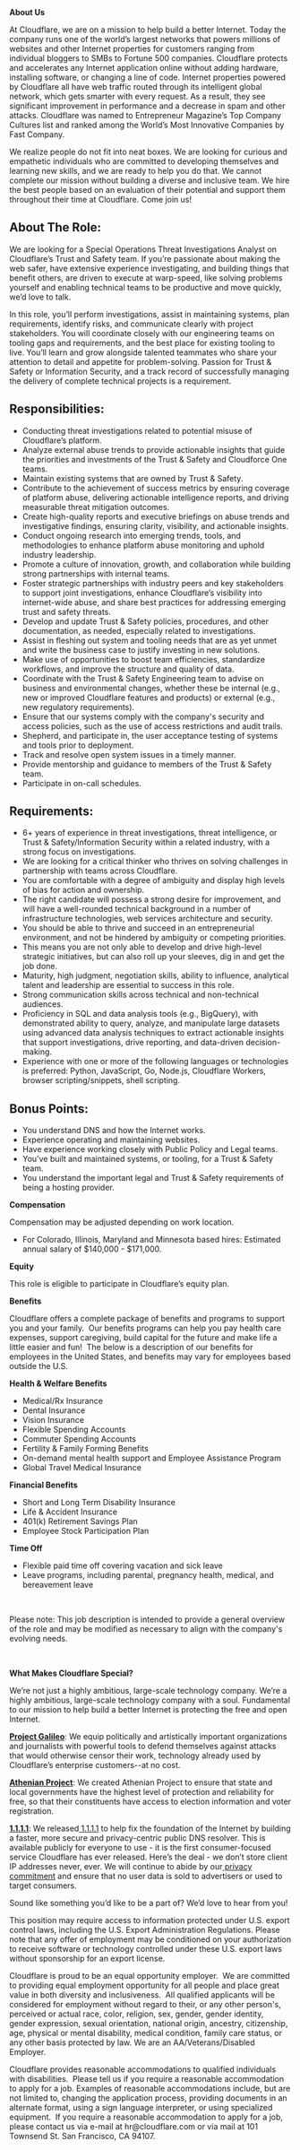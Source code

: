 <div class="content-intro">
	<div><strong>About Us</strong></div>
	<div>
		<p>At Cloudflare, we are on a mission to help build a better Internet. Today the company runs one of the world’s largest networks that powers millions of websites and other Internet properties for customers ranging from individual bloggers to SMBs to Fortune 500 companies. Cloudflare protects and accelerates any Internet application online without adding hardware, installing software, or changing a line of code. Internet properties powered by Cloudflare all have web traffic routed through its intelligent global network, which gets smarter with every request. As a result, they see significant improvement in performance and a decrease in spam and other attacks. Cloudflare was named to Entrepreneur Magazine’s Top Company Cultures list and ranked among the World’s Most Innovative Companies by Fast Company.&nbsp;</p>
		<p><span style="font-weight: 400;">We realize people do not fit into neat boxes. We are looking for curious and empathetic individuals who are committed to developing themselves and learning new skills, and we are ready to help you do that. We cannot complete our mission without building a diverse and inclusive team. We hire the best people based on an evaluation of their potential and support them throughout their time at Cloudflare. Come join us!&nbsp;</span></p>
	</div>
</div>
<p></p>
<h2><strong>About The Role</strong><strong>:</strong></h2>
<p></p>
<p>We are looking for a Special Operations Threat Investigations Analyst on Cloudflare’s Trust and Safety team. If you’re passionate about making the web safer, have extensive experience investigating, and building things that benefit others, are driven to execute at warp-speed, like solving problems yourself and enabling technical teams to be productive and move quickly, we’d love to talk.</p>
<p>In this role, you’ll perform investigations, assist in maintaining systems, plan requirements, identify risks, and communicate clearly with project stakeholders. You will coordinate closely with our engineering teams on tooling gaps and requirements, and the best place for existing tooling to live. You’ll learn and grow alongside talented teammates who share your attention to detail and appetite for problem-solving. Passion for Trust &amp; Safety or Information Security, and a track record of successfully managing the delivery of complete technical projects is a requirement.</p>
<p></p>
<h2><strong>Responsibilities</strong><strong>:</strong></h2>
<ul>
	<li>Conducting threat investigations related to potential misuse of Cloudflare’s platform.</li>
	<li>Analyze external abuse trends to provide actionable insights that guide the priorities and investments of the Trust &amp; Safety and Cloudforce One teams.</li>
	<li>Maintain existing systems that are owned by Trust &amp; Safety.</li>
	<li>Contribute to the achievement of success metrics by ensuring coverage of platform abuse, delivering actionable intelligence reports, and driving measurable threat mitigation outcomes.</li>
	<li>Create high-quality reports and executive briefings on abuse trends and investigative findings, ensuring clarity, visibility, and actionable insights.</li>
	<li>Conduct ongoing research into emerging trends, tools, and methodologies to enhance platform abuse monitoring and uphold industry leadership.</li>
	<li>Promote a culture of innovation, growth, and collaboration while building strong partnerships with internal teams.</li>
	<li>Foster strategic partnerships with industry peers and key stakeholders to support joint investigations, enhance Cloudflare’s visibility into internet-wide abuse, and share best practices for addressing emerging trust and safety threats.</li>
	<li>Develop and update Trust &amp; Safety policies, procedures, and other documentation, as needed, especially related to investigations.</li>
	<li>Assist in fleshing out system and tooling needs that are as yet unmet and write the business case to justify investing in new solutions.</li>
	<li>Make use of opportunities to boost team efficiencies, standardize workflows, and improve the structure and quality of data.</li>
	<li>Coordinate with the Trust &amp; Safety Engineering team to advise on business and environmental changes, whether these be internal (e.g., new or improved Cloudflare features and products) or external (e.g., new regulatory requirements).</li>
	<li>Ensure that our systems comply with the company's security and access policies, such as the use of access restrictions and audit trails.</li>
	<li>Shepherd, and participate in, the user acceptance testing of systems and tools prior to deployment.</li>
	<li>Track and resolve open system issues in a timely manner.</li>
	<li>Provide mentorship and guidance to members of the Trust &amp; Safety team.</li>
	<li>Participate in on-call schedules.</li>
</ul>
<h2><strong>Requirements</strong><strong>:</strong></h2>
<ul>
	<li>6+ years of experience in threat investigations, threat intelligence, or Trust &amp; Safety/Information Security within a related industry, with a strong focus on investigations.</li>
	<li>We are looking for a critical thinker who thrives on solving challenges in partnership with teams across Cloudflare.</li>
	<li>You are comfortable with a degree of ambiguity and display high levels of bias for action and ownership.</li>
	<li>The right candidate will possess a strong desire for improvement, and will have a well-rounded technical background in a number of infrastructure technologies, web services architecture and security.</li>
	<li>You should be able to thrive and succeed in an entrepreneurial environment, and not be hindered by ambiguity or competing priorities.</li>
	<li>This means you are not only able to develop and drive high-level strategic initiatives, but can also roll up your sleeves, dig in and get the job done.</li>
	<li>Maturity, high judgment, negotiation skills, ability to influence, analytical talent and leadership are essential to success in this role.</li>
	<li>Strong communication skills across technical and non-technical audiences.</li>
	<li>Proficiency in SQL and data analysis tools (e.g., BigQuery), with demonstrated ability to query, analyze, and manipulate large datasets using advanced data analysis techniques to extract actionable insights that support investigations, drive reporting, and data-driven decision-making.</li>
	<li>Experience with one or more of the following languages or technologies is preferred: Python, JavaScript, Go, Node.js, Cloudflare Workers, browser scripting/snippets, shell scripting.</li>
</ul>
<h2><strong>Bonus Points</strong><strong>:</strong></h2>
<ul>
	<li>You understand DNS and how the Internet works.</li>
	<li>Experience operating and maintaining websites.</li>
	<li>Have experience working closely with Public Policy and Legal teams.</li>
	<li>You’ve built and maintained systems, or tooling, for a Trust &amp; Safety team.</li>
	<li>You understand the important legal and Trust &amp; Safety requirements of being a hosting provider.</li>
</ul>
<p><strong>Compensation</strong></p>
<p>Compensation may be adjusted depending on work location.</p>
<ul>
	<li>For Colorado, Illinois, Maryland and Minnesota based hires: Estimated annual salary of $140,000 - $171,000.</li>
</ul>
<p><strong>Equity</strong></p>
<p>This role is eligible to participate in Cloudflare’s equity plan.</p>
<p><strong>Benefits</strong></p>
<p>Cloudflare offers a complete package of benefits and programs to support you and your family.&nbsp; Our benefits programs can help you pay health care expenses, support caregiving, build capital for the future and make life a little easier and fun!&nbsp; The below is a description of our benefits for employees in the United States, and benefits may vary for employees based outside the U.S.</p>
<p><strong>Health &amp; Welfare Benefits</strong></p>
<ul>
	<li>Medical/Rx Insurance</li>
	<li>Dental Insurance</li>
	<li>Vision Insurance</li>
	<li>Flexible Spending Accounts</li>
	<li>Commuter Spending Accounts</li>
	<li>Fertility &amp; Family Forming Benefits</li>
	<li>On-demand mental health support and Employee Assistance Program</li>
	<li>Global Travel Medical Insurance</li>
</ul>
<p><strong>Financial Benefits</strong></p>
<ul>
	<li>Short and Long Term Disability Insurance</li>
	<li>Life &amp; Accident Insurance</li>
	<li>401(k) Retirement Savings Plan</li>
	<li>Employee Stock Participation Plan</li>
</ul>
<p><strong>Time Off</strong></p>
<ul>
	<li>Flexible paid time off covering vacation and sick leave</li>
	<li>Leave programs, including parental, pregnancy health, medical, and bereavement leave</li>
</ul>
<p>&nbsp;</p>
<p>Please note: This job description is intended to provide a general overview of the role and may be modified as necessary to align with the company's evolving needs.</p>
<p>&nbsp;</p>
<div class="content-conclusion">
	<p><strong>What Makes Cloudflare Special?</strong></p>
	<p><span style="font-weight: 400;">We’re not just a highly ambitious, large-scale technology company. We’re a highly ambitious, large-scale technology company with a soul. Fundamental to our mission to help build a better Internet is protecting the free and open Internet.</span></p>
	<p><a href="https://blog.cloudflare.com/protecting-free-expression-online/"><strong>Project Galileo</strong></a><span style="font-weight: 400;">: We equip politically and artistically important organizations and journalists with powerful tools to defend themselves against attacks that would otherwise censor their work, technology already used by Cloudflare’s enterprise customers--at no cost.</span></p>
	<p><strong><a href="https://www.cloudflare.com/athenian/">Athenian Project</a></strong><span style="font-weight: 400;">: We created Athenian Project to ensure that state and local governments have the highest level of protection and reliability for free, so that their constituents have access to election information and voter registration.</span></p>
	<p><a href="https://1.1.1.1/"><strong>1.1.1.1</strong></a><span style="font-weight: 400;">: We released</span><a href="https://1.1.1.1/"> <span style="font-weight: 400;">1.1.1.1</span></a><span style="font-weight: 400;"> to help fix the foundation of the Internet by building a faster, more secure and privacy-centric public DNS resolver. This is available publicly for everyone to use - it is the first consumer-focused service Cloudflare has ever released. Here’s the deal - we don’t store client IP addresses never, ever. We will continue to abide by our</span><a href="https://developers.cloudflare.com/1.1.1.1/privacy/public-dns-resolver"> privacy commitment</a><span style="font-weight: 400;"> and ensure that no user data is sold to advertisers or used to target consumers.</span></p>
	<p><span style="font-weight: 400;">Sound like something you’d like to be a part of? We’d love to hear from you!</span></p>
	<p><span style="font-weight: 400;">This position may require access to information protected under U.S. export control laws, including the U.S. Export Administration Regulations. Please note that any offer of employment may be conditioned on your authorization to receive software or technology controlled under these U.S. export laws without sponsorship for an export license.</span></p>
	<p><span style="font-weight: 400;">Cloudflare is proud to be an equal opportunity employer. &nbsp;We are committed to providing equal employment opportunity for all people and place great value in both diversity and inclusiveness. &nbsp;All qualified applicants will be considered for employment without regard to their, or any other person's, perceived or actual</span> <span style="font-weight: 400;">race, color, religion, sex, gender, gender identity, gender expression, sexual orientation, national origin, ancestry, citizenship, age, physical or mental disability, medical condition, family care status, or any other basis protected by law. </span><span style="font-weight: 400;">We are an AA/Veterans/Disabled Employer.</span></p>
	<p><span style="font-weight: 400;">Cloudflare provides reasonable accommodations to qualified individuals with disabilities. &nbsp;Please tell us if you require a reasonable accommodation to apply for a job. Examples of reasonable accommodations include, but are not limited to, changing the application process, providing documents in an alternate format, using a sign language interpreter, or using specialized equipment. &nbsp;If you require a reasonable accommodation to apply for a job, please contact us via e-mail at </span><span style="font-weight: 400;">hr@cloudflare.com</span><span style="font-weight: 400;"> or via mail at 101 Townsend St. San Francisco, CA 94107.</span></p>
</div>